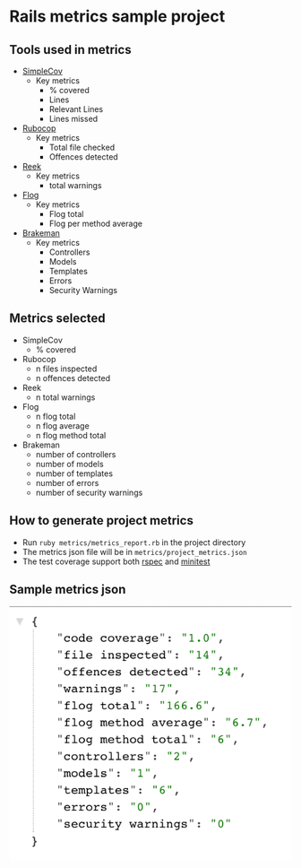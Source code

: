 # Rails metrics sample project

## Tools used in metrics
* [SimpleCov](https://github.com/colszowka/simplecov)
  * Key metrics
    * % covered
    * Lines
    * Relevant Lines
    * Lines missed
* [Rubocop](https://github.com/bbatsov/rubocop)
  * Key metrics
    * Total file checked
    * Offences detected
* [Reek](https://github.com/troessner/reek)
  * Key metrics
    * total warnings
* [Flog](https://github.com/seattlerb/flog)
  * Key metrics
    * Flog total
    * Flog per method average
* [Brakeman](https://github.com/presidentbeef/brakeman)
  * Key metrics
    * Controllers
    * Models
    * Templates
    * Errors
    * Security Warnings

## Metrics selected
* SimpleCov
  * % covered
* Rubocop
  * n files inspected
  * n offences detected
* Reek
  * n total warnings
* Flog
  * n flog total
  * n flog average
  * n flog method total
* Brakeman
  * number of controllers
  * number of models
  * number of templates
  * number of errors
  * number of security warnings

## How to generate project metrics
* Run `ruby metrics/metrics_report.rb` in the project directory
* The metrics json file will be in `metrics/project_metrics.json`
* The test coverage support both [rspec](https://github.com/rspec/rspec) and
[minitest](https://github.com/seattlerb/minitest)

## Sample metrics json
![sample project metrics](./metrics.png)

